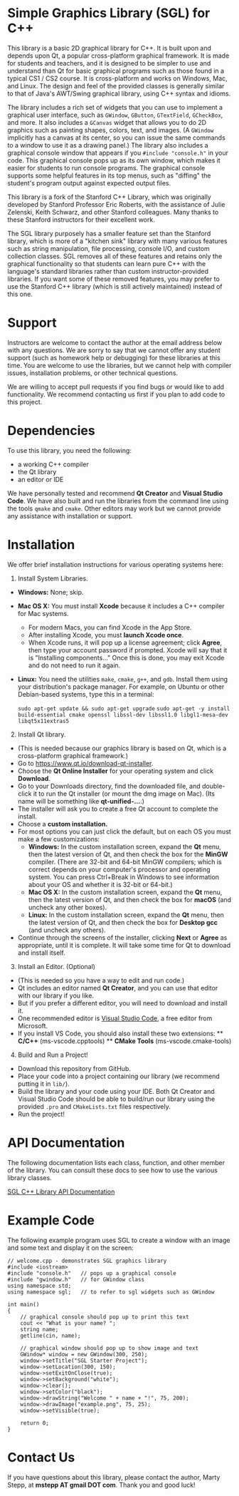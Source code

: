 # Simple Graphics Library (SGL) for C++

This library is a basic 2D graphical library for C++.
It is built upon and depends upon Qt, a popular cross-platform graphical framework.
It is made for students and teachers, and it is designed to be simpler to use and understand than Qt for basic graphical programs such as those found in a typical CS1 / CS2 course.
It is cross-platform and works on Windows, Mac, and Linux.
The design and feel of the provided classes is generally similar to that of Java's AWT/Swing graphical library, using C++ syntax and idioms.

The library includes a rich set of widgets that you can use to implement a graphical user interface, such as `GWindow`, `GButton`, `GTextField`, `GCheckBox`, and more.
It also includes a `GCanvas` widget that allows you to do 2D graphics such as painting shapes, colors, text, and images.
(A `GWindow` implicitly has a canvas at its center, so you can issue the same commands to a window to use it as a drawing panel.)
The library also includes a graphical console window that appears if you `#include "console.h"` in your code.
This graphical console pops up as its own window, which makes it easier for students to run console programs.
The graphical console supports some helpful features in its top menus, such as "diffing" the student's program output against expected output files.

This library is a fork of the Stanford C++ Library, which was originally developed by Stanford Professor Eric Roberts, with the assistance of Julie Zelenski, Keith Schwarz, and other Stanford colleagues.
Many thanks to these Stanford instructors for their excellent work.

The SGL library purposely has a smaller feature set than the Stanford library, which is more of a "kitchen sink" library with many various features such as string manipulation, file processing, console I/O, and custom collection classes.
SGL removes all of these features and retains only the graphical functionality so that students can learn pure C++ with the language's standard libraries rather than custom instructor-provided libraries.
If you want some of these removed features, you may prefer to use the Stanford C++ library (which is still actively maintained) instead of this one.


# Support

Instructors are welcome to contact the author at the email address below with any questions.
We are sorry to say that we cannot offer any student support (such as homework help or debugging) for these libraries at this time.
You are welcome to use the libraries, but we cannot help with compiler issues, installation problems, or other technical questions.

We are willing to accept pull requests if you find bugs or would like to add functionality.
We recommend contacting us first if you plan to add code to this project.


# Dependencies

To use this library, you need the following:

* a working C++ compiler
* the Qt library
* an editor or IDE

We have personally tested and recommend **Qt Creator** and **Visual Studio Code**.
We have also built and run the libraries from the command line using the tools `qmake` and `cmake`.
Other editors may work but we cannot provide any assistance with installation or support.


# Installation

We offer brief installation instructions for various operating systems here:

1. Install System Libraries.
 * **Windows:** None; skip.
 * **Mac OS X:** You must install **Xcode** because it includes a C++ compiler for Mac systems.
   - For modern Macs, you can find Xcode in the App Store.
   - After installing Xcode, you must **launch Xcode once**.
   - When Xcode runs, it will pop up a license agreement; click **Agree**, then type your account password if prompted. Xcode will say that it is "Installing components..."  Once this is done, you may exit Xcode and do not need to run it again.
 * **Linux:** You need the utilities `make`, `cmake`, `g++`, and `gdb`.  Install them using your distribution's package manager. For example, on Ubuntu or other Debian-based systems, type this in a terminal:

    `sudo apt-get update && sudo apt-get upgrade`
    `sudo apt-get -y install build-essential cmake openssl libssl-dev libssl1.0 libgl1-mesa-dev libqt5x11extras5`


2. Install Qt library.
 * (This is needed because our graphics library is based on Qt, which is a cross-platform graphical framework.)
 * Go to https://www.qt.io/download-qt-installer.
 * Choose the **Qt Online Installer** for your operating system and click **Download**.
 * Go to your Downloads directory, find the downloaded file, and double-click it to run the Qt installer (or mount the dmg image on Mac). (Its name will be something like **qt-unified-...**.)
 * The installer will ask you to create a free Qt account to complete the install.
 * Choose a **custom installation.**
 * For most options you can just click the default, but on each OS you must make a few customizations:
   - **Windows:** In the custom installation screen, expand the **Qt** menu, then the latest version of Qt, and then check the box for the **MinGW** compiler. (There are 32-bit and 64-bit MinGW compilers; which is correct depends on your computer's processor and operating system. You can press Ctrl+Break in Windows to see information about your OS and whether it is 32-bit or 64-bit.)
   - **Mac OS X:** In the custom installation screen, expand the **Qt** menu, then the latest version of Qt, and then check the box for **macOS** (and uncheck any other boxes).
   - **Linux:** In the custom installation screen, expand the **Qt** menu, then the latest version of Qt, and then check the box for **Desktop gcc** (and uncheck any others).
 * Continue through the screens of the installer, clicking **Next** or **Agree** as appropriate, until it is complete.
   It will take some time for Qt to download and install itself.

3. Install an Editor. (Optional)
 * (This is needed so you have a way to edit and run code.)
 * Qt includes an editor named **Qt Creator**, and you can use that editor with our library if you like.
 * But if you prefer a different editor, you will need to download and install it.
 * One recommended editor is [Visual Studio Code](https://code.visualstudio.com/), a free editor from Microsoft.
 * If you install VS Code, you should also install these two extensions:
   ** **C/C++** (ms-vscode.cpptools)
   ** **CMake Tools** (ms-vscode.cmake-tools)

4. Build and Run a Project!
 * Download this repository from GitHub.
 * Place your code into a project containing our library (we recommend putting it in `lib/`).
 * Build the library and your code using your IDE. Both Qt Creator and Visual Studio Code should be able to build/run our library using the provided `.pro` and `CMakeLists.txt` files respectively.
 * Run the project!


# API Documentation

The following documentation lists each class, function, and other member of the library.
You can consult these docs to see how to use the various library classes.

[SGL C++ Library API Documentation](http://www.martystepp.com/sgl/)


# Example Code

The following example program uses SGL to create a window with an image and some text and display it on the screen:

```
// welcome.cpp - demonstrates SGL graphics library
#include <iostream>
#include "console.h"   // pops up a graphical console
#include "gwindow.h"   // for GWindow class
using namespace std;
using namespace sgl;   // to refer to sgl widgets such as GWindow

int main()
{
    // graphical console should pop up to print this text
    cout << "What is your name? ";
    string name;
    getline(cin, name);

    // graphical window should pop up to show image and text
    GWindow* window = new GWindow(300, 250);
    window->setTitle("SGL Starter Project");
    window->setLocation(300, 150);
    window->setExitOnClose(true);
    window->setBackground("white");
    window->clear();
    window->setColor("black");
    window->drawString("Welcome " + name + "!", 75, 200);
    window->drawImage("example.png", 75, 25);
    window->setVisible(true);

    return 0;
}
```


# Contact Us

If you have questions about this library, please contact the author, Marty Stepp, at **mstepp AT gmail DOT com**.
Thank you and good luck!
